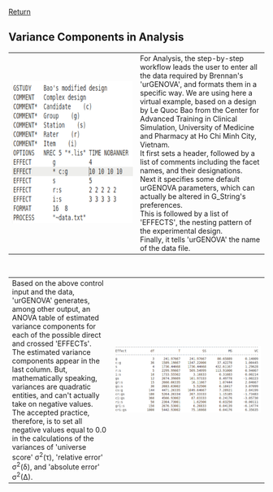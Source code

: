 [Return](professionals.md)
## Variance Components in Analysis ##
<table><tr><td width = "50%"><img src="img/ControlInput.png" style="width:350px;height:280px;"></td><td>
For Analysis, the step-by-step workflow leads the user to enter all the data required by Brennan's 'urGENOVA', and formats them in a specific way. We are using here a virtual example, based on a design by Le Quoc Bao from the Center for Advanced Training in Clinical Simulation, University of Medicine and Pharmacy at Ho Chi Minh City, Vietnam.<br>
It first sets a header, followed by a list of comments including the facet names, and their designations.<br>
Next it specifies some default urGENOVA parameters, which can actually be altered in G_String's preferences.<br>This is followed by a list of 'EFFECTS', the nesting pattern of the experimental design.<br>Finally, it tells 'urGENOVA' the name of the data file.
</td></tr></table>
<br>
<table><tr>
<td width = "40%">Based on the above control input and the data, 'urGENOVA' generates, among other output, an ANOVA table of estimated variance components for each of the possible direct and crossed 'EFFECTs'.<br>
The estimated variance components appear in the last column. But, mathematically speaking, variances are quadratic entities, and can't actually take on negative values. The accepted practice, therefore, is to set all negative values equal to 0.0 in the calculations of the variances of 'universe score' &sigma;<sup>2</sup>(&tau;), 'relative error' &sigma;<sup>2</sup>(&delta;), and 'absolute error' &sigma;<sup>2</sup>(&Delta;). </td><td><img src="img/ANOVA_Table.png"></td></tr></table>